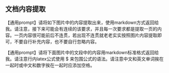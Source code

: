 ## 文档内容提取

【通用prompt】请将如下图片中的内容提取出来，使用markdown方式返回给我。请注意，接下来可能会有连续的该要求，并且每一次要求都是提取一页的内容。一页内容很可能前后不连贯，若出现不连贯就老老实实按照图片内容提取即可，不要自行补充内容，也不要自行忽略内容。

【通用prompt】请将下面图片中的文段中的内容用markdown标准格式返回给我。请注意行内latex公式使用 $ 来包围公式的语法。请注意中文和英文单词挨在一起时或中文和数字挨在一起时应添加空格。